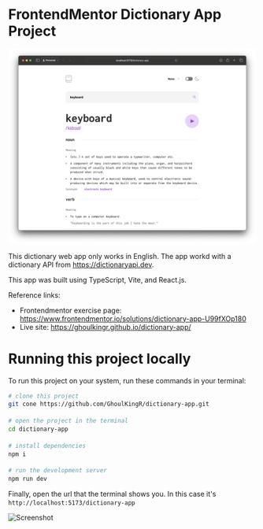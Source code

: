 # FrontendMentor Dictionary App Project

![Screenshot](./assets/screenshot.png)

This dictionary web app only works in English. The app workd with a dictionary API from https://dictionaryapi.dev.

This app was built using TypeScript, Vite, and React.js.

Reference links:
* Frontendmentor exercise page: https://www.frontendmentor.io/solutions/dictionary-app-U99fXOp180
* Live site: https://ghoulkingr.github.io/dictionary-app/

# Running this project locally

To run this project on your system, run these commands in your terminal:
```bash
# clone this project
git cone https://github.com/GhoulKingR/dictionary-app.git

# open the project in the terminal
cd dictionary-app

# install dependencies
npm i

# run the development server
npm run dev
```

Finally, open the url that the terminal shows you. In this case it's `http://localhost:5173/dictionary-app`

![Screenshot](https://github.com/GhoulKingR/dictionary-app/assets/87097037/1e0fe6f8-576f-4e6e-9aad-3d4226e7a3d2)
